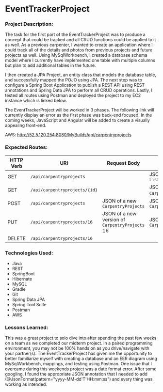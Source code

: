 # EventTrackerProject

### Project Description:

The task for the first part of the EventTrackerProject was to produce a concept that could be tracked and all CRUD functions could be applied to it as well. As a previous carpenter, I wanted to create an application where I could track all of the details and photos from previous projects and future projects as well. Using MySqlWorkbench, I created a database schema model where I currently have implemented one table with multiple columns but plan to add additional tables in the future.

I then created a JPA Project, an entity class that models the database table, and successfully mapped the POJO using JPA. The next step was to configure a Spring Boot Application to publish a REST API using REST annotations and Spring Data JPA to perform all CRUD operations. Lastly, I tested all routes using Postman and deployed the project to my EC2 instance which is linked below.

The EventTrackerProject will be worked in 3 phases. The following link will currently display an error as the first phase was back-end focused. In the coming weeks, JavaScript and Angular will be added to create a visually appealing front-end.

AWS: http://52.5.120.254:8080/MyBuilds/api/carpentryprojects

### Expected Routes:

| HTTP Verb | URI                  | Request Body | Response Body |
|-----------|----------------------|--------------|---------------|
| GET       | `/api/carpentryprojects`    |              | JSON of `List<CarpentryProjects>` |
| GET       | `/api/carpentryprojects/{id}` |              | JSON of `CarpentryProjects` {id} |
| POST      | `/api/carpentryprojects`    | JSON of a new `CarpentryProjects` | JSON of created `CarpentryProjects` |
| PUT       | `/api/carpentryprojects/16` | JSON of a new version of `CarpentryProjects` 16 | JSON of updated `CarpentryProjects` |
| DELETE    | `/api/carpentryprojects/16` |              | |

### Technologies Used:
<ul>
<li>Java</li>
<li>REST</li>
<li>SpringBoot</li>
<li>Hibernate</li>
<li>MySQL</li>
<li>Gradle</li>
<li>Git</li>
<li>Spring Data JPA</li>
<li>Spring Tool Suite</li>
<li>Postman</li>
<li>AWS</li>

</ul>

### Lessons Learned:

This was a great project to solo dive into after spending the past few weeks on a team as we completed our midterm project. In a paired programming environment, you may not be 100% hands on as you drive/navigate with your partner(s). The EventTrackerProject has given me the opportunity to better familiarize myself with creating a database and an EER diagram using MySqlWorkbench, mappings, and testing using Postman. One issue that I overcame during this weekends project was a date format error. After some googling, I found the appropriate JSON annotation that I needed to add (@JsonFormat(pattern="yyyy-MM-dd'T'HH:mm:ss") and every thing was working as intended.
